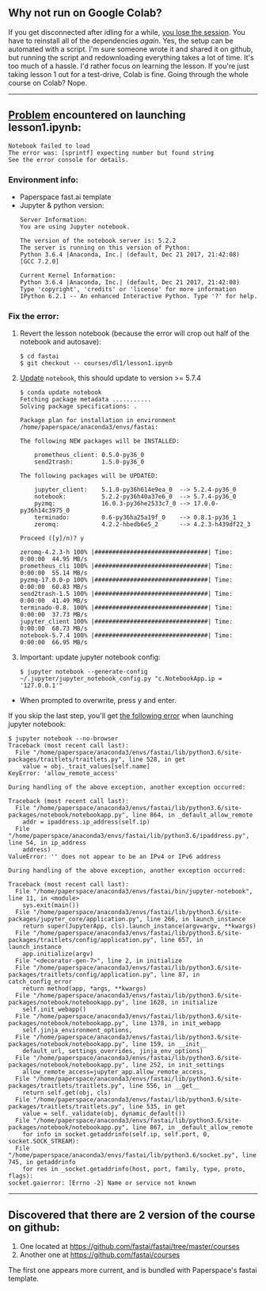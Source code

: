 ## Why not run on Google Colab?
If you get disconnected after idling for a while, [you lose the session](https://forums.fast.ai/t/google-colab-setup-for-fastai-part-2-v2/13464/3). You have to reinstall all of the dependencies _again_. Yes, the setup can be automated with a script. I'm sure someone wrote it and shared it on github, but running the script and redownloading everything takes a lot of time. It's too much of a hassle. I'd rather focus on learning the lesson. If you're just taking lesson 1 out for a test-drive, Colab is fine. Going through the whole course on Colab? Nope.

---
## [Problem](https://i.imgur.com/OwmikTw.png) encountered on launching lesson1.ipynb:
```
Notebook failed to load
The error was: [sprintf] expecting number but found string
See the error console for details.
```
### Environment info:
- Paperspace fast.ai template
- Jupyter & python version:
  ```
  Server Information:
  You are using Jupyter notebook.

  The version of the notebook server is: 5.2.2
  The server is running on this version of Python:
  Python 3.6.4 |Anaconda, Inc.| (default, Dec 21 2017, 21:42:08) 
  [GCC 7.2.0]

  Current Kernel Information:
  Python 3.6.4 |Anaconda, Inc.| (default, Dec 21 2017, 21:42:08) 
  Type 'copyright', 'credits' or 'license' for more information
  IPython 6.2.1 -- An enhanced Interactive Python. Type '?' for help.
  ```

### Fix the error:
1. Revert the lesson notebook (because the error will crop out half of the notebook and autosave):
    ```
    $ cd fastai
    $ git checkout -- courses/dl1/lesson1.ipynb
    ```
1. [Update](https://github.com/fastai/course-v3/issues/64#issuecomment-434501646) `notebook`, this should update to version >= 5.7.4
    ```
    $ conda update notebook
    Fetching package metadata ...........
    Solving package specifications: .

    Package plan for installation in environment /home/paperspace/anaconda3/envs/fastai:

    The following NEW packages will be INSTALLED:

        prometheus_client: 0.5.0-py36_0         
        send2trash:        1.5.0-py36_0         

    The following packages will be UPDATED:

        jupyter_client:    5.1.0-py36h614e9ea_0  --> 5.2.4-py36_0         
        notebook:          5.2.2-py36h40a37e6_0  --> 5.7.4-py36_0         
        pyzmq:             16.0.3-py36he2533c7_0 --> 17.0.0-py36h14c3975_0
        terminado:         0.6-py36ha25a19f_0    --> 0.8.1-py36_1         
        zeromq:            4.2.2-hbedb6e5_2      --> 4.2.3-h439df22_3     

    Proceed ([y]/n)? y

    zeromq-4.2.3-h 100% |################################| Time: 0:00:00  44.95 MB/s
    prometheus_cli 100% |################################| Time: 0:00:00  55.14 MB/s
    pyzmq-17.0.0-p 100% |################################| Time: 0:00:00  60.83 MB/s
    send2trash-1.5 100% |################################| Time: 0:00:00  41.49 MB/s
    terminado-0.8. 100% |################################| Time: 0:00:00  37.73 MB/s
    jupyter_client 100% |################################| Time: 0:00:00  68.73 MB/s
    notebook-5.7.4 100% |################################| Time: 0:00:00  66.95 MB/s
    ```
1. Important: update jupyter notebook config:
    ```
    $ jupyter notebook --generate-config ~/.jupyter/jupyter_notebook_config.py "c.NotebookApp.ip = '127.0.0.1'"
    ```
  - When prompted to overwrite, press y and enter.

If you skip the last step, you'll get [the following error](https://forums.fast.ai/t/jupyter-notebook-keyerror-allow-remote-access/24392/9) when launching jupyter notebook:
```
$ jupyter notebook --no-browser
Traceback (most recent call last):
  File "/home/paperspace/anaconda3/envs/fastai/lib/python3.6/site-packages/traitlets/traitlets.py", line 528, in get
    value = obj._trait_values[self.name]
KeyError: 'allow_remote_access'

During handling of the above exception, another exception occurred:

Traceback (most recent call last):
  File "/home/paperspace/anaconda3/envs/fastai/lib/python3.6/site-packages/notebook/notebookapp.py", line 864, in _default_allow_remote
    addr = ipaddress.ip_address(self.ip)
  File "/home/paperspace/anaconda3/envs/fastai/lib/python3.6/ipaddress.py", line 54, in ip_address
    address)
ValueError: '' does not appear to be an IPv4 or IPv6 address

During handling of the above exception, another exception occurred:

Traceback (most recent call last):
  File "/home/paperspace/anaconda3/envs/fastai/bin/jupyter-notebook", line 11, in <module>
    sys.exit(main())
  File "/home/paperspace/anaconda3/envs/fastai/lib/python3.6/site-packages/jupyter_core/application.py", line 266, in launch_instance
    return super(JupyterApp, cls).launch_instance(argv=argv, **kwargs)
  File "/home/paperspace/anaconda3/envs/fastai/lib/python3.6/site-packages/traitlets/config/application.py", line 657, in launch_instance
    app.initialize(argv)
  File "<decorator-gen-7>", line 2, in initialize
  File "/home/paperspace/anaconda3/envs/fastai/lib/python3.6/site-packages/traitlets/config/application.py", line 87, in catch_config_error
    return method(app, *args, **kwargs)
  File "/home/paperspace/anaconda3/envs/fastai/lib/python3.6/site-packages/notebook/notebookapp.py", line 1628, in initialize
    self.init_webapp()
  File "/home/paperspace/anaconda3/envs/fastai/lib/python3.6/site-packages/notebook/notebookapp.py", line 1378, in init_webapp
    self.jinja_environment_options,
  File "/home/paperspace/anaconda3/envs/fastai/lib/python3.6/site-packages/notebook/notebookapp.py", line 159, in __init__
    default_url, settings_overrides, jinja_env_options)
  File "/home/paperspace/anaconda3/envs/fastai/lib/python3.6/site-packages/notebook/notebookapp.py", line 252, in init_settings
    allow_remote_access=jupyter_app.allow_remote_access,
  File "/home/paperspace/anaconda3/envs/fastai/lib/python3.6/site-packages/traitlets/traitlets.py", line 556, in __get__
    return self.get(obj, cls)
  File "/home/paperspace/anaconda3/envs/fastai/lib/python3.6/site-packages/traitlets/traitlets.py", line 535, in get
    value = self._validate(obj, dynamic_default())
  File "/home/paperspace/anaconda3/envs/fastai/lib/python3.6/site-packages/notebook/notebookapp.py", line 867, in _default_allow_remote
    for info in socket.getaddrinfo(self.ip, self.port, 0, socket.SOCK_STREAM):
  File "/home/paperspace/anaconda3/envs/fastai/lib/python3.6/socket.py", line 745, in getaddrinfo
    for res in _socket.getaddrinfo(host, port, family, type, proto, flags):
socket.gaierror: [Errno -2] Name or service not known
```

---

## Discovered that there are 2 version of the course on github:
1. One located at https://github.com/fastai/fastai/tree/master/courses
1. Another one at https://github.com/fastai/courses

The first one appears more current, and is bundled with Paperspace's fastai template.

